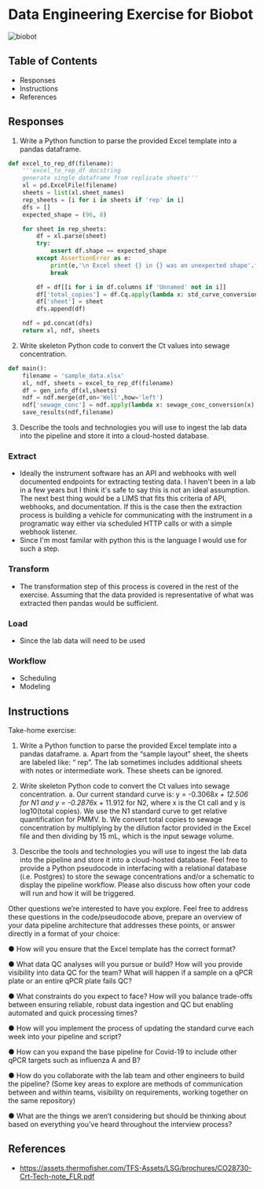 # Data Engineering Exercise for Biobot

![biobot](https://github.com/william-cass-wright/biobot_data_eng_exercise/blob/master/image/logo.png)

## Table of Contents

- Responses
- Instructions
- References

## Responses

1. Write a Python function to parse the provided Excel template into a pandas dataframe.

```python
def excel_to_rep_df(filename):
	'''excel_to_rep_df docstring
	generate single dataframe from replicate sheets'''
    xl = pd.ExcelFile(filename)
    sheets = list(xl.sheet_names)
    rep_sheets = [i for i in sheets if 'rep' in i]
    dfs = []
    expected_shape = (96, 8)

    for sheet in rep_sheets:
        df = xl.parse(sheet)
        try:
            assert df.shape == expected_shape
        except AssertionError as e:
            print(e,'\n Excel sheet {} in {} was an unexpected shape'.format(sheet,filename))
            break

        df = df[[i for i in df.columns if 'Unnamed' not in i]]
        df['total_copies'] = df.Cq.apply(lambda x: std_curve_conversion(sheet,x))
        df['sheet'] = sheet
        dfs.append(df)

    ndf = pd.concat(dfs)
    return xl, ndf, sheets
```

2. Write skeleton Python code to convert the Ct values into sewage concentration.

```python
def main():
    filename = 'sample_data.xlsx'
    xl, ndf, sheets = excel_to_rep_df(filename)
    df = gen_info_df(xl,sheets) 
    ndf = ndf.merge(df,on='Well',how='left')
    ndf['sewage_conc'] = ndf.apply(lambda x: sewage_conc_conversion(x), axis=1)
    save_results(ndf,filename)
```

3. Describe the tools and technologies you will use to ingest the lab data into the pipeline and store it into a cloud-hosted database. 

### Extract
- Ideally the instrument software has an API and webhooks with well documented endpoints for extracting testing data. I haven't been in a lab in a few years but I think it's safe to say this is not an ideal assumption. The next best thing would be a LIMS that fits this criteria of API, webhooks, and documentation. If this is the case then the extraction process is building a vehicle for communicating with the instrument in a programatic way either via scheduled HTTP calls or with a simple webhook listener.
- Since I'm most familar with python this is the language I would use for such a step. 

### Transform
- The transformation step of this process is covered in the rest of the exercise. Assuming that the data provided is representative of what was extracted then pandas would be sufficient.

### Load
- Since the lab data will need to be used

### Workflow
- Scheduling
- Modeling

## Instructions

Take-home exercise:

1. Write a Python function to parse the provided Excel template into a pandas dataframe.
a. Apart from the “sample layout” sheet, the sheets are labeled like: “<primer> rep<primer replicate>”. The lab sometimes includes additional sheets with
notes or intermediate work. These sheets can be ignored.

2. Write skeleton Python code to convert the Ct values into sewage concentration.
a. Our current standard curve is: y = -0.3068*x + 12.506 for N1 and y = -0.2876*x + 11.912 for N2, where x is the Ct call and y is log10(total copies). We use the N1 standard curve to get relative quantification for PMMV.
b. We convert total copies to sewage concentration by multiplying by the dilution factor provided in the Excel file and then dividing by 15 mL, which is the input sewage volume.

3. Describe the tools and technologies you will use to ingest the lab data into the pipeline and store it into a cloud-hosted database. Feel free to provide a Python pseudocode in interfacing with a relational database (i.e. Postgres) to store the sewage concentrations and/or a schematic to display the pipeline workflow. Please also discuss how often your code will run and how it will be triggered.

Other questions we’re interested to have you explore. Feel free to address these questions in the code/pseudocode above, prepare an overview of your data pipeline architecture that addresses these points, or answer directly in a format of your choice:

● How will you ensure that the Excel template has the correct format?

● What data QC analyses will you pursue or build? How will you provide visibility into data
QC for the team? What will happen if a sample on a qPCR plate or an entire qPCR plate
fails QC?

● What constraints do you expect to face? How will you balance trade-offs between
ensuring reliable, robust data ingestion and QC but enabling automated and quick
processing times?

● How will you implement the process of updating the standard curve each week into your
pipeline and script?

● How can you expand the base pipeline for Covid-19 to include other qPCR targets such
as influenza A and B?

● How do you collaborate with the lab team and other engineers to build the pipeline?
(Some key areas to explore are methods of communication between and within teams,
visibility on requirements, working together on the same repository)

● What are the things we aren’t considering but should be thinking about based on
everything you’ve heard throughout the interview process?

## References

- https://assets.thermofisher.com/TFS-Assets/LSG/brochures/CO28730-Crt-Tech-note_FLR.pdf
